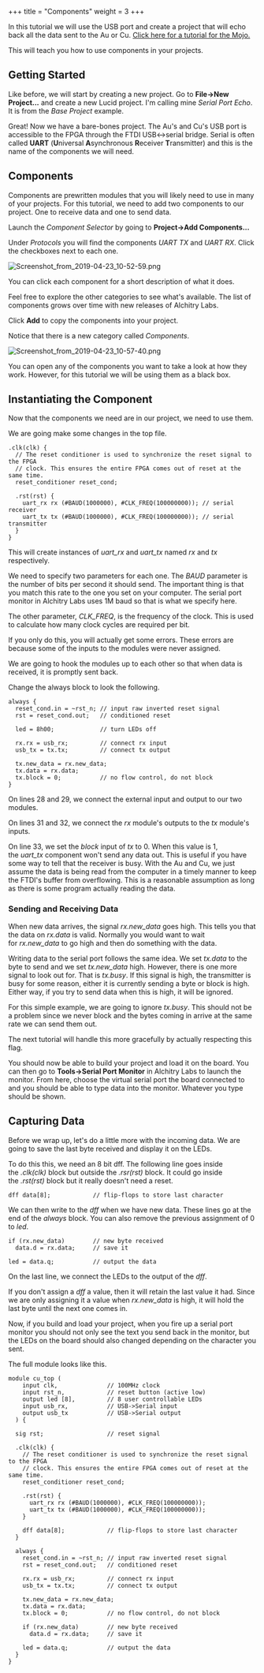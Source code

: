 +++
title = "Components"
weight = 3
+++

In this tutorial we will use the USB port and create a project that will echo back all the data sent to the Au or Cu. [Click here for a tutorial for the Mojo.](@/tutorials/lucid_v1/mojo/components.md)

This will teach you how to use components in your projects.

## Getting Started

Like before, we will start by creating a new project. Go to **File->New Project...** and create a new Lucid project. I'm calling mine _Serial Port Echo_. It is from the _Base Project_ example.

Great! Now we have a bare-bones project. The Au's and Cu's USB port is accessible to the FPGA through the FTDI USB<->serial bridge. Serial is often called **UART** (**U**niversal **A**synchronous **R**eceiver **T**ransmitter) and this is the name of the components we will need.

## Components

Components are prewritten modules that you will likely need to use in many of your projects. For this tutorial, we need to add two components to our project. One to receive data and one to send data.

Launch the _Component Selector_ by going to **Project->Add Components...**

Under _Protocols_ you will find the components _UART TX_ and _UART RX_. Click the checkboxes next to each one.

![Screenshot_from_2019-04-23_10-52-59.png](https://cdn.alchitry.com/lucid_v1/Screenshot_from_2019-04-23_10-52-59.png)

You can click each component for a short description of what it does. 

Feel free to explore the other categories to see what's available. The list of components grows over time with new releases of Alchitry Labs.

Click **Add** to copy the components into your project.

Notice that there is a new category called _Components_.

![Screenshot_from_2019-04-23_10-57-40.png](https://cdn.alchitry.com/lucid_v1/Screenshot_from_2019-04-23_10-57-40.png)

You can open any of the components you want to take a look at how they work. However, for this tutorial we will be using them as a black box.

## Instantiating the Component

Now that the components we need are in our project, we need to use them.

We are going make some changes in the top file.

```lucid
.clk(clk) {
  // The reset conditioner is used to synchronize the reset signal to the FPGA
  // clock. This ensures the entire FPGA comes out of reset at the same time.
  reset_conditioner reset_cond;
 
  .rst(rst) {
    uart_rx rx (#BAUD(1000000), #CLK_FREQ(100000000)); // serial receiver
    uart_tx tx (#BAUD(1000000), #CLK_FREQ(100000000)); // serial transmitter
  }
}
```

This will create instances of _uart_rx_ and _uart_tx_ named _rx_ and _tx_ respectively.

We need to specify two parameters for each one. The _BAUD_ parameter is the number of bits per second it should send. The important thing is that you match this rate to the one you set on your computer. The serial port monitor in Alchitry Labs uses 1M baud so that is what we specify here.

The other parameter, ﻿_CLK_FREQ_﻿, is the frequency of the clock. This is used to calculate how many clock cycles are required per bit.

If you only do this, you will actually get some errors. These errors are because some of the inputs to the modules were never assigned.

We are going to hook the modules up to each other so that when data is received, it is promptly sent back.

Change the always block to look the following.

```lucid
always {
  reset_cond.in = ~rst_n; // input raw inverted reset signal
  rst = reset_cond.out;   // conditioned reset
 
  led = 8h00;             // turn LEDs off
 
  rx.rx = usb_rx;         // connect rx input
  usb_tx = tx.tx;         // connect tx output
 
  tx.new_data = rx.new_data;
  tx.data = rx.data;         
  tx.block = 0;           // no flow control, do not block
}
```

On lines 28 and 29, we connect the external input and output to our two modules. 

On lines 31 and 32, we connect the _rx_ module's outputs to the _tx_ module's inputs. 

On line 33, we set the _block_ input of _tx_ to 0. When this value is 1, the _uart_tx_ component won't send any data out. This is useful if you have some way to tell that the receiver is busy. With the Au and Cu, we just assume the data is being read from the computer in a timely manner to keep the FTDI's buffer from overflowing. This is a reasonable assumption as long as there is some program actually reading the data.

### Sending and Receiving Data

When new data arrives, the signal _rx.new_data_ goes high. This tells you that the data on _rx.data_ is valid. Normally you would want to wait for _rx.new_data_ to go high and then do something with the data.

Writing data to the serial port follows the same idea. We set _tx.data_ to the byte to send and we set _tx.new_data_ high. However, there is one more signal to look out for. That is _tx.busy_. If this signal is high, the transmitter is busy for some reason, either it is currently sending a byte or block is high. Either way, if you try to send data when this is high, it will be ignored.

For this simple example, we are going to ignore _tx.busy_. This should not be a problem since we never block and the bytes coming in arrive at the same rate we can send them out.

The next tutorial will handle this more gracefully by actually respecting this flag. 

You should now be able to build your project and load it on the board. You can then go to **Tools->Serial Port Monitor** in Alchitry Labs to launch the monitor. From here, choose the virtual serial port the board connected to and you should be able to type data into the monitor. Whatever you type should be shown.

## Capturing Data

Before we wrap up, let's do a little more with the incoming data. We are going to save the last byte received and display it on the LEDs.

To do this this, we need an 8 bit dff. The following line goes inside the _.clk(clk)_ block but outside the _.rsr(rst)_ block. It could go inside the _.rst(rst)_ block but it really doesn't need a reset.

```lucid
dff data[8];            // flip-flops to store last character
```

We can then write to the _dff_ when we have new data. These lines go at the end of the _always_ block. You can also remove the previous assignment of 0 to _led_.

```lucid
if (rx.new_data)        // new byte received
  data.d = rx.data;     // save it
 
led = data.q;           // output the data
```

On the last line, we connect the LEDs to the output of the _dff_.

If you don't assign a _dff_ a value, then it will retain the last value it had. Since we are only assigning it a value when _rx.new_data_ is high, it will hold the last byte until the next one comes in.

Now, if you build and load your project, when you fire up a serial port monitor you should not only see the text you send back in the monitor, but the LEDs on the board should also changed depending on the character you sent.

The full module looks like this.

```lucid
module cu_top (
    input clk,              // 100MHz clock
    input rst_n,            // reset button (active low)
    output led [8],         // 8 user controllable LEDs
    input usb_rx,           // USB->Serial input
    output usb_tx           // USB->Serial output
  ) {
 
  sig rst;                  // reset signal
 
  .clk(clk) {
    // The reset conditioner is used to synchronize the reset signal to the FPGA
    // clock. This ensures the entire FPGA comes out of reset at the same time.
    reset_conditioner reset_cond;
 
    .rst(rst) {
      uart_rx rx (#BAUD(1000000), #CLK_FREQ(100000000));
      uart_tx tx (#BAUD(1000000), #CLK_FREQ(100000000));
    }
 
    dff data[8];            // flip-flops to store last character
  }
 
  always {
    reset_cond.in = ~rst_n; // input raw inverted reset signal
    rst = reset_cond.out;   // conditioned reset
 
    rx.rx = usb_rx;         // connect rx input
    usb_tx = tx.tx;         // connect tx output
 
    tx.new_data = rx.new_data;
    tx.data = rx.data;         
    tx.block = 0;           // no flow control, do not block
 
    if (rx.new_data)        // new byte received
      data.d = rx.data;     // save it
 
    led = data.q;           // output the data
  }
}
```
